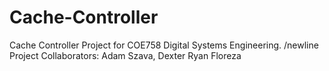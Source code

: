 # Cache-Controller
Cache Controller Project for COE758 Digital Systems Engineering.
/newline
Project Collaborators: Adam Szava, Dexter Ryan Floreza

